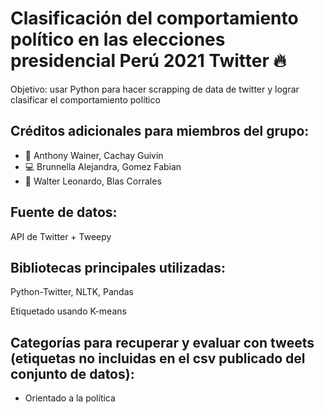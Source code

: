 # Clasificación del comportamiento político en las elecciones presidencial Perú 2021 Twitter 🔥
Objetivo: usar Python para hacer scrapping de data de twitter y lograr clasificar el comportamiento político

## Créditos adicionales para miembros del grupo: 
* 🐛 Anthony Wainer, Cachay Guivin 
* 💻 Brunnella Alejandra, Gomez Fabian
* 📖 Walter Leonardo, Blas Corrales 

## Fuente de datos:

API de Twitter + Tweepy

## Bibliotecas principales utilizadas:
Python-Twitter, NLTK, Pandas

Etiquetado usando K-means

## Categorías para recuperar y evaluar con tweets (etiquetas no incluidas en el csv publicado del conjunto de datos):

- Orientado a la política
